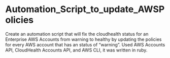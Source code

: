 # Automation_Script_to_update_AWSPolicies
Create an automation script that will fix the cloudhealth status for an Enterprise AWS Accounts from warning to healthy by updating the policies for every AWS account that has an status of “warning”. Used AWS Accounts API, CloudHealth Accounts API, and AWS CLI, it was written in ruby.
